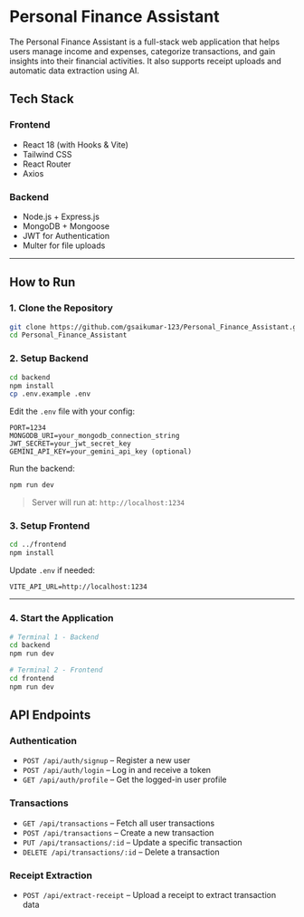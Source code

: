 # Personal Finance Assistant

The Personal Finance Assistant is a full-stack web application that helps users manage income and expenses, categorize transactions, and gain insights into their financial activities. It also supports receipt uploads and automatic data extraction using AI.

## Tech Stack

### Frontend
- React 18 (with Hooks & Vite)
- Tailwind CSS
- React Router
- Axios

### Backend
- Node.js + Express.js
- MongoDB + Mongoose
- JWT for Authentication
- Multer for file uploads

---

## How to Run

### 1. Clone the Repository

```bash
git clone https://github.com/gsaikumar-123/Personal_Finance_Assistant.git
cd Personal_Finance_Assistant
````

### 2. Setup Backend

```bash
cd backend
npm install
cp .env.example .env
```

Edit the `.env` file with your config:

```
PORT=1234
MONGODB_URI=your_mongodb_connection_string
JWT_SECRET=your_jwt_secret_key
GEMINI_API_KEY=your_gemini_api_key (optional)
```

Run the backend:

```bash
npm run dev
```

> Server will run at: `http://localhost:1234`

### 3. Setup Frontend

```bash
cd ../frontend
npm install
```

Update `.env` if needed:

```
VITE_API_URL=http://localhost:1234
```
---

### 4. Start the Application
```bash
# Terminal 1 - Backend
cd backend
npm run dev

# Terminal 2 - Frontend  
cd frontend
npm run dev
```

## API Endpoints

### Authentication

* `POST /api/auth/signup` – Register a new user
* `POST /api/auth/login` – Log in and receive a token
* `GET /api/auth/profile` – Get the logged-in user profile

### Transactions

* `GET /api/transactions` – Fetch all user transactions
* `POST /api/transactions` – Create a new transaction
* `PUT /api/transactions/:id` – Update a specific transaction
* `DELETE /api/transactions/:id` – Delete a transaction

### Receipt Extraction

* `POST /api/extract-receipt` – Upload a receipt to extract transaction data
